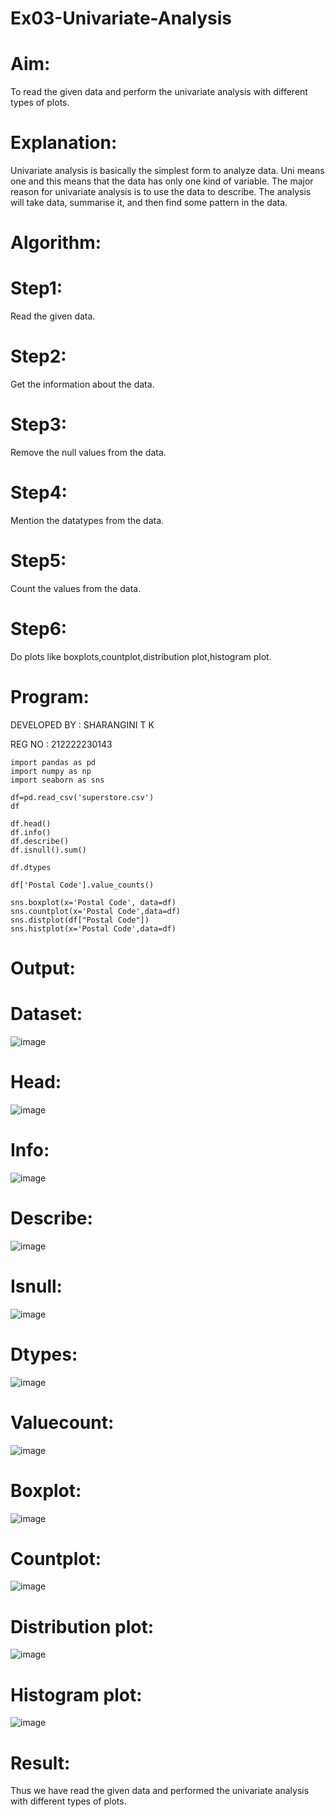 # Ex03-Univariate-Analysis

# Aim:
To read the given data and perform the univariate analysis with different types of plots.

# Explanation:
Univariate analysis is basically the simplest form to analyze data. Uni means one and this means that the data has only one kind of variable. The major reason for univariate analysis is to use the data to describe. The analysis will take data, summarise it, and then find some pattern in the data.

# Algorithm:

# Step1:
Read the given data.

# Step2:
Get the information about the data.

# Step3:
Remove the null values from the data.

# Step4:
Mention the datatypes from the data.

# Step5:
Count the values from the data.

# Step6:
Do plots like boxplots,countplot,distribution plot,histogram plot.

# Program:

DEVELOPED BY : SHARANGINI T K

REG NO : 212222230143
```
import pandas as pd
import numpy as np
import seaborn as sns

df=pd.read_csv('superstore.csv')
df

df.head()
df.info()
df.describe()
df.isnull().sum()

df.dtypes

df['Postal Code'].value_counts()

sns.boxplot(x='Postal Code', data=df)
sns.countplot(x='Postal Code',data=df)
sns.distplot(df["Postal Code"])
sns.histplot(x='Postal Code',data=df)
```
# Output:

# Dataset:
![image](https://user-images.githubusercontent.com/113497104/228862536-1a0ec10d-9073-4f23-b195-6089b7863eb1.png)

# Head:
![image](https://user-images.githubusercontent.com/113497104/228862741-569e31f3-8099-4651-bd47-649da64ea89e.png)

# Info:
![image](https://user-images.githubusercontent.com/113497104/228862903-e4b36fbb-96d5-4204-9749-8c962d69d7a7.png)

# Describe:
![image](https://user-images.githubusercontent.com/113497104/228863087-5bdf205a-2e22-406c-8eca-8b9deaeeddd1.png)

# Isnull:
![image](https://user-images.githubusercontent.com/113497104/228863209-4d6210bc-3596-4ae8-96a5-1ff0f8a18d53.png)

# Dtypes:
![image](https://user-images.githubusercontent.com/113497104/228863350-7539b7ce-f3c4-4a22-a70f-0edc1e142dc5.png)

# Valuecount:
![image](https://user-images.githubusercontent.com/113497104/228863491-ead7e47e-9444-4d5a-8cf7-0d157824bc8e.png)

# Boxplot:
![image](https://user-images.githubusercontent.com/113497104/228863603-164ffe73-e1a1-42de-86f9-553c669dd69c.png)

# Countplot:
![image](https://user-images.githubusercontent.com/113497104/228863701-d2167ce9-7f24-47b4-a506-15d0c7587453.png)

# Distribution plot:
![image](https://user-images.githubusercontent.com/113497104/228863801-7c29258c-ec86-4dcf-8b11-72209c3ded03.png)

# Histogram plot:
![image](https://user-images.githubusercontent.com/113497104/228863916-bf66c71e-48ab-4f3a-88f9-f18752e0460b.png)

# Result:
Thus we have read the given data and performed the univariate analysis with different types of plots.

